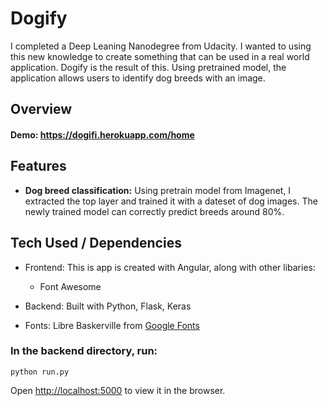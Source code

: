 # Dogify

I completed a Deep Leaning Nanodegree from Udacity. I wanted to using this new knowledge to create something that can be used in a real world application. Dogify is the result of this. Using pretrained model, the application allows users to identify dog breeds with an image.

## Overview

#### Demo: https://dogifi.herokuapp.com/home

## Features

- **Dog breed classification:** Using pretrain model from Imagenet, I extracted the top layer and trained it with a dateset of dog images. The newly trained model can correctly predict breeds around 80%.

## Tech Used / Dependencies

- Frontend: This is app is created with Angular, along with other libaries:

  - Font Awesome

- Backend: Built with Python, Flask, Keras

- Fonts: Libre Baskerville from [Google Fonts](https://fonts.google.com/)

### In the backend directory, run:

`python run.py`

Open [http://localhost:5000](http://localhost:5000) to view it in the browser.
